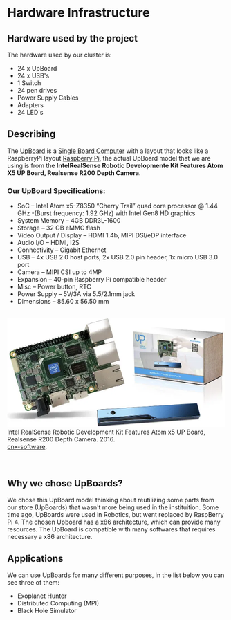 # __Hardware Infrastructure__

## __Hardware used by the project__

The hardware used by our cluster is:
- 24 x UpBoard
- 24 x USB's
- 1 Switch
- 24 pen drives
- Power Supply Cables
- Adapters
- 24 LED's

## __Describing__

The [UpBoard](https://up-board.org/up/specifications, "UpBoard Specifications") is a [Single Board Computer](https://en.wikipedia.org/wiki/Single-board_computer, "Single Board Computer Description") with a layout that looks like a RaspberryPi layout [Raspberry Pi](https://en.wikipedia.org/wiki/Raspberry_Pi, "RaspBerryPi Description"), the actual UpBoard model that we are using is from the __IntelRealSense Robotic Developmente Kit Features Atom X5 UP Board, Realsense R200 Depth Camera__.


### __Our UpBoard Specifications:__
- SoC – Intel Atom x5-Z8350 “Cherry Trail” quad core processor @ 1.44 GHz -(Burst frequency: 1.92 GHz) with Intel Gen8 HD graphics
- System Memory –  4GB DDR3L-1600
- Storage – 32 GB eMMC flash
- Video Output / Display – HDMI 1.4b, MIPI DSI/eDP interface
- Audio I/O – HDMI, I2S
- Connectivity – Gigabit Ethernet
- USB – 4x USB 2.0 host ports, 2x USB 2.0 pin header, 1x micro USB 3.0 port
- Camera – MIPI CSI up to 4MP
- Expansion – 40-pin Raspberry Pi compatible header
- Misc – Power button, RTC
- Power Supply – 5V/3A via 5.5/2.1mm jack
- Dimensions – 85.60 x 56.50 mm
 
<br>
<div><img src="images/Intel-RealSense-Robotic-Development-Kit.webp" /></div>
<div>Intel RealSense Robotic Development Kit Features Atom x5 UP Board, Realsense R200 Depth Camera. 2016.<a href="https://www.cnx-software.com/2016/04/14/intel-realsense-robotic-development-kit-features-atom-x5-up-board-realsense-r200-depth-camera/"> <br> cnx-software</a>.</div>

<br>
<br>

## Why we chose UpBoards?
We chose this UpBoard model thinking about reutilizing some parts from our store (UpBoards) that wasn't more being used in the instituition. Some time ago, UpBoards were used in Robotics, but went replaced by RaspBerry Pi 4.
The chosen Upboard has a x86 architecture, which can provide many resources. The UpBoard is compatible with many softwares that requires necessary a x86 architecture.

## Applications

We can use UpBoards for many different purposes, in the list below you can see three of them:

- Exoplanet Hunter
- Distributed Computing (MPI)
- Black Hole Simulator



